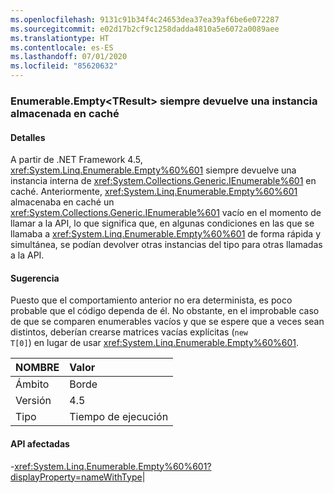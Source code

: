 ```yaml
---
ms.openlocfilehash: 9131c91b34f4c24653dea37ea39af6be6e072287
ms.sourcegitcommit: e02d17b2cf9c1258dadda4810a5e6072a0089aee
ms.translationtype: HT
ms.contentlocale: es-ES
ms.lasthandoff: 07/01/2020
ms.locfileid: "85620632"
---
```

### <a name="enumerableemptylttresultgt-always-returns-cached-instance"></a>Enumerable.Empty&lt;TResult&gt; siempre devuelve una instancia almacenada en caché

#### <a name="details"></a>Detalles

A partir de .NET Framework 4.5, <xref:System.Linq.Enumerable.Empty%60%601> siempre devuelve una instancia interna de <xref:System.Collections.Generic.IEnumerable%601> en caché. Anteriormente, <xref:System.Linq.Enumerable.Empty%60%601> almacenaba en caché un <xref:System.Collections.Generic.IEnumerable%601> vacío en el momento de llamar a la API, lo que significa que, en algunas condiciones en las que se llamaba a <xref:System.Linq.Enumerable.Empty%60%601> de forma rápida y simultánea, se podían devolver otras instancias del tipo para otras llamadas a la API.

#### <a name="suggestion"></a>Sugerencia

Puesto que el comportamiento anterior no era determinista, es poco probable que el código dependa de él. No obstante, en el improbable caso de que se comparen enumerables vacíos y que se espere que a veces sean distintos, deberían crearse matrices vacías explícitas (<code>new T[0]</code>) en lugar de usar <xref:System.Linq.Enumerable.Empty%60%601>.

| NOMBRE    | Valor       |
|:--------|:------------|
| Ámbito   |Borde|
|Versión|4.5|
|Tipo|Tiempo de ejecución

#### <a name="affected-apis"></a>API afectadas

-<xref:System.Linq.Enumerable.Empty%60%601?displayProperty=nameWithType></li></ul>|
